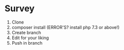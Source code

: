 # Survey

1. Clone
2. composer install (ERROR'S? install php 7.3 or above!)
3. Create branch
4. Edit for your liking
5. Push in branch
